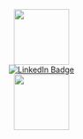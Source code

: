 <div id="header" align="center">
  <img src="https://media.giphy.com/media/M9gbBd9nbDrOTu1Mqx/giphy.gif" width="100"/>
</div>

<div id="badges" align="center">
  <a href="https://www.linkedin.com/in/aishatifsharif/">
  <img src="https://img.shields.io/badge/LinkedIn-blue?style=for-the-badge&logo=linkedin&logoColor=white" alt="LinkedIn Badge"/>
</div>

<div id="counter" align="center">
  <img src="https://komarev.com/ghpvc/?username=FiendOfAshes&style=flat-square&color=blue" alt=""/>
</div>

<div id="giphycode" align="center">
  <img src="https://photos.app.goo.gl/gyWwHWoCkhds73Gn7" width="100" height="100"/>
</div>
